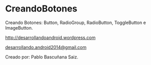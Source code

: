 CreandoBotones
==============

Creando Botones: Button, RadioGroup, RadioButton, ToggleButton e ImageButton.

http://desarrollandoandroid.wordpress.com

desarrollando.android2014@gmail.com

Creado por: Pablo Bascuñana Saiz.
